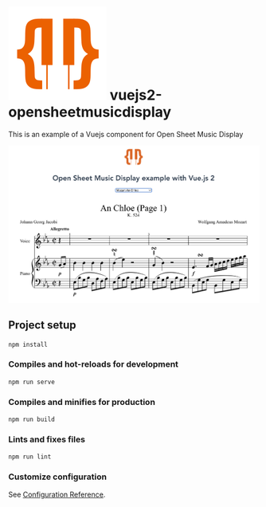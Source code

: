 # <img alt="logo-osmd" src="src/assets/logo-osmd.svg"> vuejs2-opensheetmusicdisplay

This is an example of a Vuejs component for Open Sheet Music Display

<img alt="vue-integration-example" src="src/assets/image.png">

## Project setup
```
npm install
```

### Compiles and hot-reloads for development
```
npm run serve
```

### Compiles and minifies for production
```
npm run build
```

### Lints and fixes files
```
npm run lint
```

### Customize configuration
See [Configuration Reference](https://cli.vuejs.org/config/).
